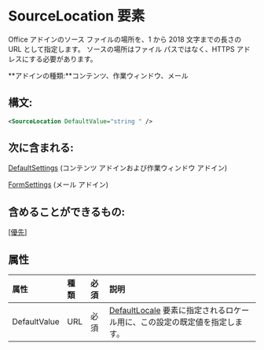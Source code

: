 
# SourceLocation 要素
Office アドインのソース ファイルの場所を、1 から 2018 文字までの長さの URL として指定します。 ソースの場所はファイル パスではなく、HTTPS アドレスにする必要があります。

 **アドインの種類:**コンテンツ、作業ウィンドウ、メール


## 構文:


```XML
<SourceLocation DefaultValue="string " />
```


## 次に含まれる:

[DefaultSettings](../../reference/manifest/defaultsettings.md) (コンテンツ アドインおよび作業ウィンドウ アドイン)

[FormSettings](../../reference/manifest/formsettings.md) (メール アドイン)


## 含めることができるもの:

[[優先]](../../reference/manifest/override.md)


## 属性



|**属性**|**種類**|**必須**|**説明**|
|:-----|:-----|:-----|:-----|
|DefaultValue|URL|必須|[DefaultLocale](../../reference/manifest/defaultlocale.md) 要素に指定されるロケール用に、この設定の既定値を指定します。|
